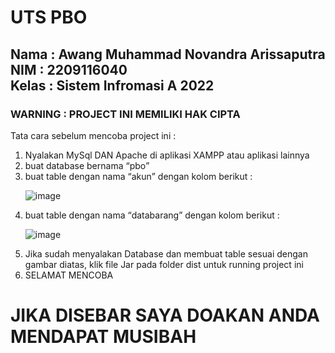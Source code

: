<h1>UTS PBO</h1>
<h2>Nama : Awang Muhammad Novandra Arissaputra<br>NIM : 2209116040<br>Kelas : Sistem Infromasi A 2022</h2>
<h3>WARNING : PROJECT INI MEMILIKI HAK CIPTA</h3>

<p>Tata cara sebelum mencoba project ini : </p>
<ol>
   <li>Nyalakan MySql DAN Apache di aplikasi XAMPP atau aplikasi lainnya</li>
   <li>buat database bernama <q>pbo</q></li>
   <li>buat table dengan nama <q>akun</q> dengan kolom berikut :</li>
   
   ![image](https://github.com/Novandra7/UTS_PBO/assets/122107967/5bd0a220-162e-4498-9b37-7d58226625b2)
   <li>buat table dengan nama <q>databarang</q> dengan kolom berikut :</li>

   ![image](https://github.com/Novandra7/UTS_PBO/assets/122107967/eead1e07-ecd1-41da-b1c0-05c89d127d37)
   <li>Jika sudah menyalakan Database dan membuat table sesuai dengan gambar diatas, klik file Jar pada folder dist untuk running project ini</li>
   <li>SELAMAT MENCOBA</li>
</ol>
<h1>JIKA DISEBAR SAYA DOAKAN ANDA MENDAPAT MUSIBAH</h1>
